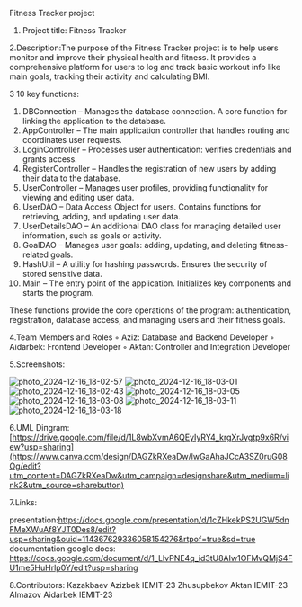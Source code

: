 Fitness Tracker project


1. Project title: Fitness Tracker


2.Description:The purpose of the Fitness Tracker project is to help users monitor and improve their physical health and fitness. 
It provides a comprehensive platform for users to log and track basic workout info like main goals, tracking their activity and 
calculating BMI.


3 10 key functions:
 1. DBConnection –
Manages the database connection. A core function for linking the application to the database.
 2. AppController –
The main application controller that handles routing and coordinates user requests.
 3. LoginController –
Processes user authentication: verifies credentials and grants access.
 4. RegisterController –
Handles the registration of new users by adding their data to the database.
 5. UserController –
Manages user profiles, providing functionality for viewing and editing user data.
 6. UserDAO –
Data Access Object for users. Contains functions for retrieving, adding, and updating user data.
 7. UserDetailsDAO –
An additional DAO class for managing detailed user information, such as goals or activity.
 8. GoalDAO –
Manages user goals: adding, updating, and deleting fitness-related goals.
 9. HashUtil –
A utility for hashing passwords. Ensures the security of stored sensitive data.
 10. Main –
The entry point of the application. Initializes key components and starts the program.

These functions provide the core operations of the program: authentication, registration, database access, and managing users and their fitness goals.



4.Team Members and Roles
 ◦ Aziz: Database and Backend Developer
 ◦ Aidarbek: Frontend Developer
 ◦ Aktan: Controller and Integration Developer


5.Screenshots: 




![photo_2024-12-16_18-02-57](https://github.com/user-attachments/assets/a5b5067d-89a2-44f2-a820-2269f3885459)
![photo_2024-12-16_18-03-01](https://github.com/user-attachments/assets/9a21b239-c753-488c-a6d0-94bbc4e823bd)
![photo_2024-12-16_18-02-43](https://github.com/user-attachments/assets/41eab8f7-7263-43af-9808-8ae88eeafa28)
![photo_2024-12-16_18-03-05](https://github.com/user-attachments/assets/e29a157f-4eda-43d2-b065-26186f35db5b)
![photo_2024-12-16_18-03-08](https://github.com/user-attachments/assets/91adb2a9-0ede-4b52-85b1-77fdd3ef3711)
![photo_2024-12-16_18-03-11](https://github.com/user-attachments/assets/9ecd3881-c743-4f06-86cb-942afc6f130f)
![photo_2024-12-16_18-03-18](https://github.com/user-attachments/assets/24a09d74-7468-4c72-abe4-3e5610090825)


6.UML Diпgram:[https://drive.google.com/file/d/1L8wbXvmA6QEyIyRY4_krgXrJygtp9x6R/view?usp=sharing](https://www.canva.com/design/DAGZkRXeaDw/lwGaAhaJCcA3SZ0ruG08Og/edit?utm_content=DAGZkRXeaDw&utm_campaign=designshare&utm_medium=link2&utm_source=sharebutton)






7.Links:

presentation:https://docs.google.com/presentation/d/1cZHkekPS2UGW5dnFMeXWuAf8YJT0Des8/edit?usp=sharing&ouid=114367629336058154276&rtpof=true&sd=true
documentation google docs: https://docs.google.com/document/d/1_LlvPNE4q_id3tU8AIw1OFMvQMjS4FU1me5HuHrlp0Y/edit?usp=sharing



8.Contributors:
Kazakbaev Azizbek IEMIT-23
Zhusupbekov Aktan IEMIT-23
Almazov Aidarbek IEMIT-23



